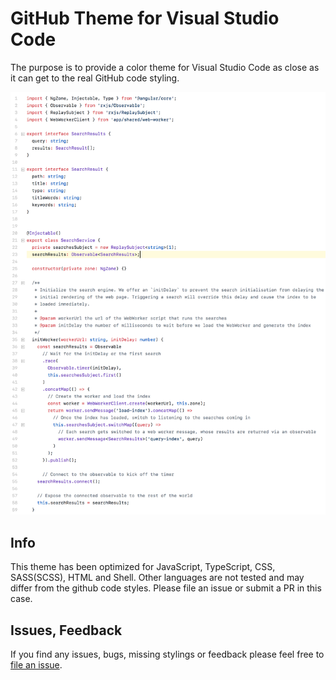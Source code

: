 # GitHub Theme for Visual Studio Code
The purpose is to provide a color theme for Visual Studio Code as close as it can get to the real GitHub code styling.

![Screenshot](theme.png)

## Info
This theme has been optimized for JavaScript, TypeScript, CSS, SASS(SCSS), HTML and Shell. Other languages are not tested and may differ from the github code styles. Please file an issue or submit a PR in this case.

## Issues, Feedback
If you find any issues, bugs, missing stylings or feedback please feel free to [file an issue](https://github.com/thomaspink/vscode-github-theme/issues).
